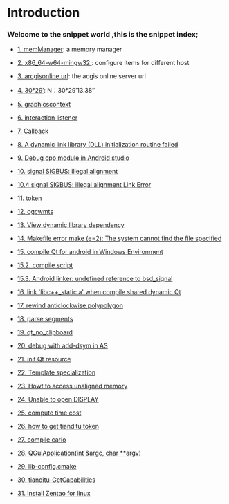 # Introduction

### Welcome to the snippet world ,this is the snippet index;

- [1. memManager](https://github.com/cheldon-cn/thirdparty/blob/main/snippet/memomanager.md#1-memmanager): a memory manager 

- [2. x86_64-w64-mingw32 ](https://github.com/cheldon-cn/thirdparty/blob/main/snippet/memomanager.md#2---hostx86_64-w64-mingw32): configure items for different host

- [3. arcgisonline url](https://github.com/cheldon-cn/thirdparty/blob/main/snippet/memomanager.md#3-arcgisonline-url): the acgis online  server url 

- [4. 30°29′](https://github.com/cheldon-cn/thirdparty/blob/main/snippet/memomanager.md#4--%E5%8C%97%E7%BA%ACn30291338--%E4%B8%9C%E7%BB%8Fe114284983): N：30°29′13.38″

- [5. graphicscontext](https://github.com/cheldon-cn/thirdparty/blob/main/snippet/memomanager.md#5-graphicscontext)

- [6. interaction listener](https://github.com/cheldon-cn/thirdparty/blob/main/snippet/memomanager.md#6-interaction-listener)

- [7. Callback](https://github.com/cheldon-cn/thirdparty/blob/main/snippet/memomanager.md#7-Callback)

- [8. A dynamic link library (DLL) initialization routine failed](https://github.com/cheldon-cn/thirdparty/blob/main/snippet/memomanager.md#8-a-dynamic-link-library-dll-initialization-routine-failed) 

- [9. Debug cpp module in Android studio](https://github.com/cheldon-cn/thirdparty/blob/main/snippet/memomanager.md#9-debug-cpp-module-in-android-studio)
  
- [10. signal SIGBUS: illegal alignment](https://github.com/cheldon-cn/thirdparty/blob/main/snippet/memomanager.md#10-signal-sigbus-illegal-alignment)

- [10.4 signal SIGBUS: illegal alignment Link Error](https://github.com/cheldon-cn/thirdparty/blob/main/snippet/memomanager.md#104-link-error)

- [11. token](https://github.com/cheldon-cn/thirdparty/blob/main/snippet/memomanager.md#11-token)

- [12. ogcwmts](https://github.com/cheldon-cn/thirdparty/blob/main/snippet/memomanager.md#12-ogcwmts)

- [13. View dynamic library dependency](https://github.com/cheldon-cn/thirdparty/blob/main/snippet/memomanager.md#13-view-dynamic-library-dependency)

- [14. Makefile error make (e=2): The system cannot find the file specified](https://github.com/cheldon-cn/thirdparty/blob/main/snippet/memomanager.md#14-makefile-error-make-e2-the-system-cannot-find-the-file-specified)

- [15. compile Qt for android in Windows Environment](https://github.com/cheldon-cn/thirdparty/blob/main/snippet/memomanager.md#15-compile-qt-for-android-in-windows-environment)

- [15.2. compile script](https://github.com/cheldon-cn/thirdparty/blob/main/snippet/memomanager.md#compile-script)

- [15.3. Android linker: undefined reference to bsd_signal](https://github.com/cheldon-cn/thirdparty/blob/main/snippet/memomanager.md#android-linker-undefined-reference-to-bsd_signal)

- [16. link  'libc++_static.a' when compile shared dynamic Qt](https://github.com/cheldon-cn/thirdparty/blob/main/snippet/memomanager.md#16-link-static-c--libc_statica-when-compile-shared-dynamic-qt)

- [17. rewind anticlockwise polypolygon](https://github.com/cheldon-cn/thirdparty/blob/main/snippet/memomanager.md#17-rewind-anticlockwise-polypolygon)

- [18. parse segments](https://github.com/cheldon-cn/thirdparty/blob/main/snippet/memomanager.md#18-parse-segments)

- [19. qt_no_clipboard](https://github.com/cheldon-cn/thirdparty/blob/main/snippet/memomanager.md#19-qt_no_clipboard)

- [20. debug with add-dsym in AS](https://github.com/cheldon-cn/thirdparty/blob/main/snippet/memomanager.md#20-debug-with-add-dsym-in-as)
  
- [21. init Qt resource](https://github.com/cheldon-cn/thirdparty/blob/main/snippet/memomanager.md#21-init-qt-resource)

- [22. Template specialization](https://github.com/cheldon-cn/thirdparty/blob/main/snippet/memomanager.md#22-template-specialization)

- [23. Howt to access unaligned memory](https://github.com/cheldon-cn/thirdparty/blob/main/snippet/memomanager.md#23-howt-to-access-unaligned-memory)

- [24. Unable to open DISPLAY](https://github.com/cheldon-cn/thirdparty/blob/main/snippet/memomanager.md#24-unable-to-open-display)

- [25. compute time cost](https://github.com/cheldon-cn/thirdparty/blob/main/snippet/memomanager.md#25-compute-time-cost)

- [26. how to get tianditu token](https://github.com/cheldon-cn/thirdparty/blob/main/snippet/memomanager.md#26-how-to-get-tianditu-token)
  
- [27. compile cario](https://github.com/cheldon-cn/thirdparty/blob/main/snippet/memomanager.md#27-compile-cario)
  
- [28. QGuiApplication(int &argc, char **argv)](https://github.com/cheldon-cn/thirdparty/blob/main/snippet/memomanager.md#28qguiapplicationint-argc-char-argv)

- [29. lib-config.cmake](https://github.com/cheldon-cn/thirdparty/blob/main/snippet/memomanager.md#29lib-configcmake)

- [30. tianditu-GetCapabilities](https://github.com/cheldon-cn/thirdparty/blob/main/snippet/memomanager.md#30-tianditu-getcapabilities)
  
- [31. Install Zentao for linux](https://github.com/cheldon-cn/thirdparty/blob/main/snippet/memomanager.md#)